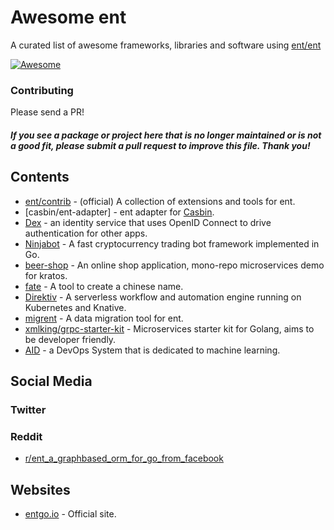 # Awesome ent
A curated list of awesome frameworks, libraries and software using [ent/ent](https://entgo.io/)

[![Awesome](https://cdn.rawgit.com/sindresorhus/awesome/d7305f38d29fed78fa85652e3a63e154dd8e8829/media/badge.svg)](https://github.com/sindresorhus/awesome)

### Contributing

Please send a PR!

#### *If you see a package or project here that is no longer maintained or is not a good fit, please submit a pull request to improve this file. Thank you!*

## Contents

* [ent/contrib](https://github.com/ent/contrib) - (official) A collection of extensions and tools for ent.
* [casbin/ent-adapter] - ent adapter for [Casbin](https://github.com/casbin/casbin).
* [Dex](https://github.com/dexidp/dex) - an identity service that uses OpenID Connect to drive authentication for other apps.
* [Ninjabot](https://github.com/rodrigo-brito/ninjabot) - A fast cryptocurrency trading bot framework implemented in Go.
* [beer-shop](https://github.com/go-kratos/beer-shop) - An online shop application, mono-repo microservices demo for kratos.
* [fate](https://github.com/godcong/fate) - A tool to create a chinese name.
* [Direktiv](https://github.com/vorteil/direktiv) - A serverless workflow and automation engine running on Kubernetes and Knative.
* [migrent](https://github.com/dakimura/migrent) - A data migration tool for ent.
* [xmlking/grpc-starter-kit](https://github.com/xmlking/grpc-starter-kit) - Microservices starter kit for Golang, aims to be developer friendly.
* [AID](https://github.com/autoai-org/AID) - a DevOps System that is dedicated to machine learning.

## Social Media
### Twitter

### Reddit
 * [r/ent_a_graphbased_orm_for_go_from_facebook](https://www.reddit.com/r/golang/comments/gem8el/ent_a_graphbased_orm_for_go_from_facebook/)

## Websites
 * [entgo.io](https://entgo.io/) - Official site.
